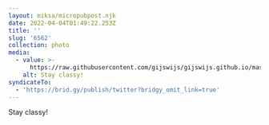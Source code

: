 ```yaml
---
layout: miksa/micropubpost.njk
date: 2022-04-04T01:49:22.253Z
title: ''
slug: '6562'
collection: photo
media:
  - value: >-
      https://raw.githubusercontent.com/gijswijs/gijswijs.github.io/master/stream/2022/4/4/sunsoutgunsout.jpg
    alt: Stay classy!
syndicateTo:
  - 'https://brid.gy/publish/twitter?bridgy_omit_link=true'
---
```

Stay classy!
